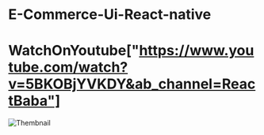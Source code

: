 # E-Commerce-Ui-React-native
# WatchOnYoutube["https://www.youtube.com/watch?v=5BKOBjYVKDY&ab_channel=ReactBaba"]


![Thembnail](https://user-images.githubusercontent.com/77012663/127972026-4b75df26-871e-4102-a027-48459e96e1df.png)
